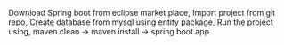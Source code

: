 Download Spring boot from eclipse market place,
Import project from git repo,
Create database from mysql using entity package,
Run the project using, maven clean -> maven install -> spring boot app
